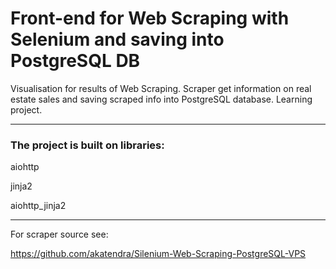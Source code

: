 # Front-end for Web Scraping with Selenium and saving into PostgreSQL DB #
Visualisation for results of Web Scraping. Scraper get information on real estate sales and saving scraped info into PostgreSQL database. Learning project.
***
### The project is built on libraries: ###
aiohttp

jinja2

aiohttp_jinja2

***
For scraper source see:

https://github.com/akatendra/Silenium-Web-Scraping-PostgreSQL-VPS